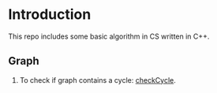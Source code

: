# Introduction
This repo includes some basic algorithm in CS written in C++.
## Graph
1. To check if graph contains a cycle: [checkCycle](https://github.com/KevinDeng31/DS-Algo-Cplusplus/blob/master/checkCycle.cpp).

